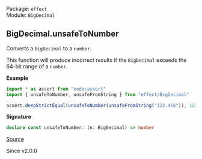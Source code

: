 Package: `effect`<br />
Module: `BigDecimal`<br />

## BigDecimal.unsafeToNumber

Converts a `BigDecimal` to a `number`.

This function will produce incorrect results if the `BigDecimal` exceeds the 64-bit range of a `number`.

**Example**

```ts
import * as assert from "node:assert"
import { unsafeToNumber, unsafeFromString } from "effect/BigDecimal"

assert.deepStrictEqual(unsafeToNumber(unsafeFromString("123.456")), 123.456)
```

**Signature**

```ts
declare const unsafeToNumber: (n: BigDecimal) => number
```

[Source](https://github.com/Effect-TS/effect/tree/main/packages/effect/src/BigDecimal.ts#L1057)

Since v2.0.0